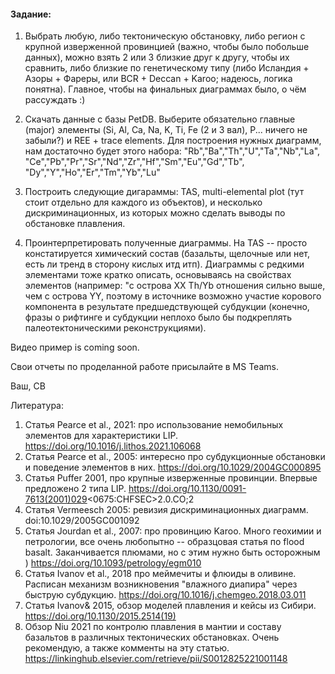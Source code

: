 #### Задание:

1. Выбрать любую, либо тектоническую обстановку, либо регион с крупной изверженной провинцией (важно, чтобы было побольше данных), 
можно взять 2 или 3 близкие друг к другу, чтобы их сравнить, либо близкие по генетическому типу (либо Исландия + Азоры + Фареры, или BCR + Deccan + Karoo; 
надеюсь, логика понятна). Главное, чтобы на финальных диаграммах было, о чём рассуждать :)

2. Скачать данные с базы PetDB. Выберите обязательно главные (major) элементы (Si, Al, Ca, Na, K, Ti, Fe (2 и 3 вал), P... ничего не забыли?) и 
REE + trace elements. Для построения нужных диаграмм, нам достаточно будет этого набора: "Rb","Ba","Th","U","Ta","Nb","La",
                    "Ce","Pb","Pr","Sr","Nd","Zr","Hf","Sm","Eu","Gd","Tb",
                    "Dy","Y","Ho","Er","Tm","Yb","Lu"

3. Построить следующие дигараммы: TAS, multi-elemental plot (тут стоит отдельно для каждого из объектов), и несколько дискриминационных, из которых можно сделать выводы по обстановке плавления. 

4. Проинтерпретировать полученные диаграммы. На TAS -- просто констатируется химический состав (базальты, щелочные или нет, есть ли тренд в сторону кислых итд итп). Диаграммы с редкими элементами тоже кратко описать, основываясь на свойствах элементов (например: "с острова XX Th/Yb отношения сильно выше, чем с острова YY, поэтому в источнике возможно участие корового компонента в результате предшедствующей субдукции (конечно, фразы о рифтинге и субдукции неплохо было бы подкреплять палеотектоническими реконструкциями). 

Видео пример is coming soon.

Свои отчеты по проделанной работе присылайте в MS Teams.

Ваш, СВ

Литература:

1. Статья Pearce et al., 2021: про использование немобильных элементов для характеристики LIP. https://doi.org/10.1016/j.lithos.2021.106068
2. Статья Pearce et al., 2005: интересно про субдукционные обстановки и поведение элементов в них.  https://doi.org/10.1029/2004GC000895
3. Статья Puffer 2001, про крупные изверженные провинции. Впервые предложено 2 типа LIP. https://doi.org/10.1130/0091-7613(2001)029<0675:CHFSEC>2.0.CO;2
4. Статья Vermeesch 2005: ревизия дискриминационных диаграмм. doi:10.1029/2005GC001092
5. Статья Jourdan et al., 2007: про провинцию Karoo. Много геохимии и петрологии, все очень любопытно -- образцовая статья по flood basalt. Заканчивается плюмами, но с этим нужно быть осторожным ) https://doi.org/10.1093/petrology/egm010
6. Статья Ivanov et al., 2018 про меймечиты и флюиды в оливине. Расписан механизм возникновения "влажного диапира" через быструю субдукцию. https://doi.org/10.1016/j.chemgeo.2018.03.011
7. Статья Ivanov& 2015, обзор моделей плавления и кейсы из Сибири. https://doi.org/10.1130/2015.2514(19)
8. Обзор Niu 2021 по контролю плавления в мантии и составу базальтов в различных тектонических обстановках. Очень рекомендую, а также комменты на эту статью. https://linkinghub.elsevier.com/retrieve/pii/S0012825221001148
